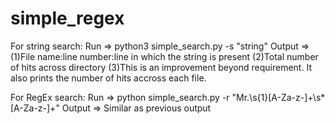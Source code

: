 # simple_regex
 For string search:
 Run => python3 simple_search.py -s "string"
 Output =>
 (1)File name:line number:line in which the string is present
 (2)Total number of hits across directory
 (3)This is an improvement beyond requirement. It also prints the number of hits accross each file.
 
 For RegEx search:
 Run => python simple_search.py -r "Mr\.\s{1}[A-Za-z-]+\s*[A-Za-z-]+"
 Output => Similar as previous output
